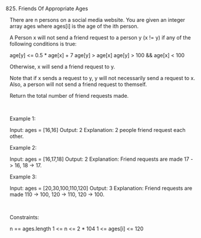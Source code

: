 825. Friends Of Appropriate Ages

There are n persons on a social media website. You are given an integer array ages where ages[i] is the age of the ith person.

A Person x will not send a friend request to a person y (x != y) if any of the following conditions is true:

age[y] <= 0.5 * age[x] + 7
age[y] > age[x]
age[y] > 100 && age[x] < 100

Otherwise, x will send a friend request to y.

Note that if x sends a request to y, y will not necessarily send a request to x. Also, a person will not send a friend request to themself.

Return the total number of friend requests made.

 

Example 1:

Input: ages = [16,16]
Output: 2
Explanation: 2 people friend request each other.


Example 2:

Input: ages = [16,17,18]
Output: 2
Explanation: Friend requests are made 17 -> 16, 18 -> 17.


Example 3:

Input: ages = [20,30,100,110,120]
Output: 3
Explanation: Friend requests are made 110 -> 100, 120 -> 110, 120 -> 100.


 

Constraints:

n == ages.length
1 <= n <= 2 * 104
1 <= ages[i] <= 120